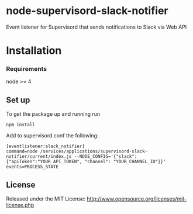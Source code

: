 node-supervisord-slack-notifier
==========================

Event listener for Supervisord that sends notifications to Slack via Web API

# Installation

### Requirements

node >= 4

## Set up
To get the package up and running run

```
npm install
```

Add to supervisord.conf the following:
```
[eventlistener:slack_notifier]
command=node /services/applications/supervisord-slack-notifier/current/index.js --NODE_CONFIG='{"slack":{"apiToken":"YOUR_API_TOKEN", "channel": "YOUR_CHANNEL_ID"}}'
events=PROCESS_STATE
```

## License

Released under the MIT License: http://www.opensource.org/licenses/mit-license.php
